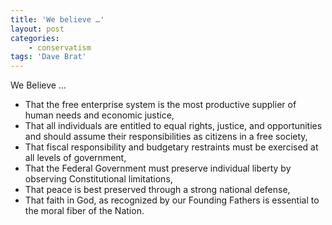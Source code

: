 ```yaml
---
title: 'We believe …'
layout: post
categories:
    - conservatism
tags: 'Dave Brat'
---
```


We Believe …

- That the free enterprise system is the most productive supplier of human needs and economic justice,
- That all individuals are entitled to equal rights, justice, and opportunities and should assume their responsibilities as citizens in a free society,
- That fiscal responsibility and budgetary restraints must be exercised at all levels of government,
- That the Federal Government must preserve individual liberty by observing Constitutional limitations,
- That peace is best preserved through a strong national defense,
- That faith in God, as recognized by our Founding Fathers is essential to the moral fiber of the Nation.